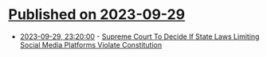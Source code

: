 # [Published on 2023-09-29](index.md)

* [2023-09-29, 23:20:00](https://yro.slashdot.org/story/23/09/29/2010220/supreme-court-to-decide-if-state-laws-limiting-social-media-platforms-violate-constitution?utm_source=rss1.0mainlinkanon&utm_medium=feed) - [Supreme Court To Decide If State Laws Limiting Social Media Platforms Violate Constitution](https://yro.slashdot.org/story/23/09/29/2010220/supreme-court-to-decide-if-state-laws-limiting-social-media-platforms-violate-constitution?utm_source=rss1.0mainlinkanon&utm_medium=feed)
